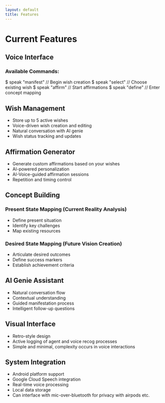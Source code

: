 ```yaml
---
layout: default
title: Features
---
```


# Current Features

## Voice Interface

### Available Commands:
$ speak "manifest"    // Begin wish creation 
$ speak "select"      // Choose existing wish
$ speak "affirm"      // Start affirmations
$ speak "define"      // Enter concept mapping

## Wish Management

* Store up to 5 active wishes
* Voice-driven wish creation and editing
* Natural conversation with AI genie
* Wish status tracking and updates

## Affirmation Generator
* Generate custom affirmations based on your wishes
* AI-powered personalization
* AI-Voice-guided affirmation sessions
* Repetition and timing control

## Concept Building

### Present State Mapping (Current Reality Analysis)
* Define present situation
* Identify key challenges
* Map existing resources

### Desired State Mapping (Future Vision Creation)
* Articulate desired outcomes
* Define success markers
* Establish achievement criteria

## AI Genie Assistant
* Natural conversation flow
* Contextual understanding
* Guided manifestation process
* Intelligent follow-up questions

## Visual Interface
* Retro-style design
* Active logging of agent and voice recog processes
* Simple and minimal, complexity occurs in voice interactions

## System Integration
* Android platform support
* Google Cloud Speech integration
* Real-time voice processing
* Local data storage
* Can interface with mic-over-bluetooth for privacy with airpods etc.
